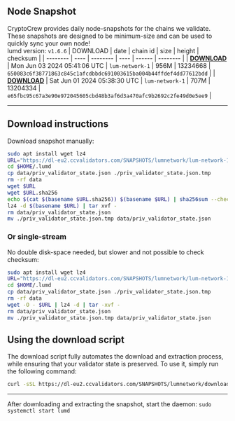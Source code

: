 ## Node Snapshot
CryptoCrew provides daily node-snapshots for the chains we validate. These snapshots are designed to be minimum-size and can be used to quickly sync your own node!  
lumd version: `v1.6.6`
| DOWNLOAD | date | chain id | size | height | checksum |
| -------- | ---- | -------- | ---- | ------ | -------- |
| **[DOWNLOAD](https://dl-eu2.ccvalidators.com/SNAPSHOTS/lumnetwork/lum-network-1_13234668.tar.lz4)** | Mon Jun 03 2024 05:41:06 UTC | `lum-network-1` | 956M | 13234668 | `650083c6f38771863c845c1afcdbbdc691003615ba004b44ffdef4dd77612bdd` |
| **[DOWNLOAD](https://dl-eu2.ccvalidators.com/SNAPSHOTS/lumnetwork/lum-network-1_13204334.tar.lz4)** | Sat Jun 01 2024 05:38:30 UTC | `lum-network-1` | 707M | 13204334 | `e65fbc95c67a3e90e972045605cbd48b3af6d3a470afc9b2692c2fe49d0e5ee9` |

---

## Download instructions
Download snapshot manually:
```sh
sudo apt install wget lz4
URL="https://dl-eu2.ccvalidators.com/SNAPSHOTS/lumnetwork/lum-network-1_13234668.tar.lz4"
cd $HOME/.lumd
cp data/priv_validator_state.json ./priv_validator_state.json.tmp
rm -rf data
wget $URL
wget $URL.sha256
echo $(cat $(basename $URL.sha256)) $(basename $URL) | sha256sum --check
lz4 -d $(basename $URL) | tar xvf -
rm data/priv_validator_state.json
mv ./priv_validator_state.json.tmp data/priv_validator_state.json
```

### Or single-stream
No double disk-space needed, but slower and not possible to check checksum:
```sh
sudo apt install wget lz4
URL="https://dl-eu2.ccvalidators.com/SNAPSHOTS/lumnetwork/lum-network-1_13234668.tar.lz4"
cd $HOME/.lumd
cp data/priv_validator_state.json ./priv_validator_state.json.tmp
rm -rf data
wget -O - $URL | lz4 -d | tar -xvf -
rm data/priv_validator_state.json
mv ./priv_validator_state.json.tmp data/priv_validator_state.json
```





## Using the download script

The download script fully automates the download and extraction process, while ensuring that your validator state is preserved. To use it, simply run the following command:
```sh
curl -sSL https://dl-eu2.ccvalidators.com/SNAPSHOTS/lumnetwork/download_snapshot.sh | bash
```
---

After downloading and extracting the snapshot, start the daemon: `sudo systemctl start lumd`

